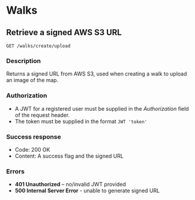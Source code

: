 # Walks

## Retrieve a signed AWS S3 URL

```
GET /walks/create/upload
```

### Description

Returns a signed URL from AWS S3, used when creating a walk to upload an image of the map.

### Authorization

- A JWT for a registered user must be supplied in the _Authorization_ field of the request header.
- The token must be supplied in the format `JWT 'token'`

### Success response

- Code: 200 OK
- Content: A success flag and the signed URL

### Errors

- **401 Unauthorized** – no/invalid JWT provided
- **500 Internal Server Error** - unable to generate signed URL